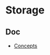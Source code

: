 # Storage

## Doc

* [Concepts](https://docs.openshift.org/latest/architecture/additional_concepts/storage.html)
